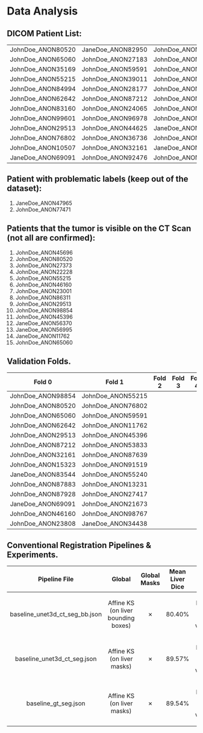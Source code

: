 # Data Analysis

## DICOM Patient List:
|                   |                   |                   |                   |                   |                   | 
|:-----------------:|:-----------------:|:-----------------:|:-----------------:|:-----------------:|:-----------------:|
| JohnDoe_ANON80520 | JaneDoe_ANON82950 | JohnDoe_ANON42529 | JohnDoe_ANON27373 | JohnDoe_ANON39080 | JohnDoe_ANON51834 |
| JohnDoe_ANON65060 | JohnDoe_ANON27183 | JohnDoe_ANON15323 | JaneDoe_ANON25911 | JohnDoe_ANON77471 | JaneDoe_ANON34438 | 
| JohnDoe_ANON35169 | JohnDoe_ANON59591 | JohnDoe_ANON86311 | JohnDoe_ANON77296 | JohnDoe_ANON55831 | JohnDoe_ANON57371 | 
| JohnDoe_ANON55215 | JohnDoe_ANON39011 | JohnDoe_ANON11762 | JaneDoe_ANON83544 | JohnDoe_ANON81710 | JohnDoe_ANON23808 |
| JohnDoe_ANON84994 | JohnDoe_ANON28177 | JohnDoe_ANON45396 | JohnDoe_ANON91519 | JohnDoe_ANON61677 | JohnDoe_ANON98854 |
| JohnDoe_ANON62642 | JohnDoe_ANON87212 | JohnDoe_ANON92634 | JohnDoe_ANON23001 | JohnDoe_ANON21673 | JohnDoe_ANON72295 |
| JohnDoe_ANON83160 | JohnDoe_ANON24065 | JohnDoe_ANON53833 | JohnDoe_ANON74328 | JohnDoe_ANON15860 | JohnDoe_ANON50337 |
| JohnDoe_ANON99601 | JohnDoe_ANON96978 | JohnDoe_ANON78721 | JohnDoe_ANON55240 | JohnDoe_ANON64482 | JaneDoe_ANON47965 |
| JohnDoe_ANON29513 | JohnDoe_ANON44625 | JaneDoe_ANON12304 | JohnDoe_ANON87883 | JohnDoe_ANON70417 | JaneDoe_ANON56995 |
| JohnDoe_ANON76802 | JohnDoe_ANON36736 | JohnDoe_ANON87639 | JohnDoe_ANON87928 | JohnDoe_ANON45696 | JohnDoe_ANON55098 |
| JohnDoe_ANON10507 | JohnDoe_ANON32161 | JaneDoe_ANON56370 | JohnDoe_ANON13231 | JohnDoe_ANON22228 |                   |
| JaneDoe_ANON69091 | JohnDoe_ANON92476 | JohnDoe_ANON98767 | JohnDoe_ANON27417 | JohnDoe_ANON46160 |                   |

## Patient with problematic labels (keep out of the dataset):
1. JaneDoe_ANON47965
2. JohnDoe_ANON77471

## Patients that the tumor is visible on the CT Scan (not all are confirmed):
1. JohnDoe_ANON45696               
2. JohnDoe_ANON80520               
3. JohnDoe_ANON27373      
4. JohnDoe_ANON22228
5. JohnDoe_ANON55215
6. JohnDoe_ANON46160
7. JohnDoe_ANON23001
8. JohnDoe_ANON86311
9. JohnDoe_ANON29513
10. JohnDoe_ANON98854
11. JohnDoe_ANON45396
12. JaneDoe_ANON56370
13. JaneDoe_ANON56995
14. JaneDoe_ANON11762
15. JohnDoe_ANON65060

## Validation Folds.
|      Fold 0       |      Fold 1       | Fold 2 | Fold 3 | Fold 4 | 
|:-----------------:|:-----------------:|:------:|:------:|:------:|
| JohnDoe_ANON98854 | JohnDoe_ANON55215 |        |        |        |
| JohnDoe_ANON80520 | JohnDoe_ANON76802 |        |        |        | 
| JohnDoe_ANON65060 | JohnDoe_ANON59591 |        |        |        | 
| JohnDoe_ANON62642 | JohnDoe_ANON11762 |        |        |        |
| JohnDoe_ANON29513 | JohnDoe_ANON45396 |        |        |        |
| JohnDoe_ANON87212 | JohnDoe_ANON53833 |        |        |        |
| JohnDoe_ANON32161 | JohnDoe_ANON87639 |        |        |        |
| JohnDoe_ANON15323 | JohnDoe_ANON91519 |        |        |        |
| JaneDoe_ANON83544 | JohnDoe_ANON55240 |        |        |        |
| JohnDoe_ANON87883 | JohnDoe_ANON13231 |        |        |        |
| JohnDoe_ANON87928 | JohnDoe_ANON27417 |        |        |        |
| JaneDoe_ANON69091 | JohnDoe_ANON21673 |        |        |        |
| JohnDoe_ANON46160 | JohnDoe_ANON98767 |        |        |        |
| JohnDoe_ANON23808 | JaneDoe_ANON34438 |        |        |        |


## Conventional Registration Pipelines & Experiments.
|         Pipeline File          |                  Global                  | Global <br> Masks | Mean Liver <br> Dice |             Local             |                     Local <br> Masks                     | Mean Liver <br> Dice |               Comments                |
|:------------------------------:|:----------------------------------------:|:-----------------:|:--------------------:|:-----------------------------:|:--------------------------------------------------------:|:--------------------:|:-------------------------------------:|
| baseline_unet3d_ct_seg_bb.json | Affine KS <br> (on liver bounding boxes) |      &cross;      |        80.40%        | B-spline MI <br> (on volumes) | <ul><li>Fixed liver_bb</li><li>Moving liver_bb</li></ul> |        88.32%        |    Affine on liver bounding boxes.    |
|  baseline_unet3d_ct_seg.json   |     Affine KS <br> (on liver masks)      |      &cross;      |        89.57%        | B-spline MI <br> (on volumes) | <ul><li>Fixed liver_bb</li><li>Moving liver_bb</li></ul> |        91.13%        | Affine on auto generated liver masks. |
|      baseline_gt_seg.json      |     Affine KS <br> (on liver masks)      |      &cross;      |        89.54%        | B-spline MI <br> (on volumes) | <ul><li>Fixed liver_bb</li><li>Moving liver_bb</li></ul> |        91.25%        |  Affine on ground truth liver masks.  |
